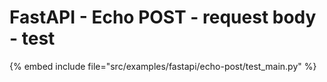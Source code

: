 # FastAPI - Echo POST - request body - test


{% embed include file="src/examples/fastapi/echo-post/test_main.py" %}


